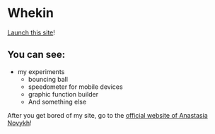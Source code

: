 Whekin
======

[Launch this site](https://whekin.github.io "whekin.github.io")!

## You can see:
* my experiments
  * bouncing ball
  * speedometer for mobile devices
  + graphic function builder
  * And something else

After you get bored of my site, go to the [official website of Anastasia Novykh](https://schambala.com.ua/ "schambala.com.ua")!